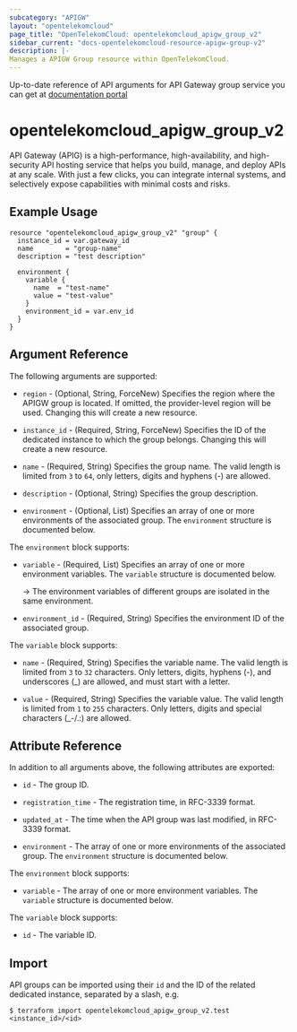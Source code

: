 ```yaml
---
subcategory: "APIGW"
layout: "opentelekomcloud"
page_title: "OpenTelekomCloud: opentelekomcloud_apigw_group_v2"
sidebar_current: "docs-opentelekomcloud-resource-apigw-group-v2"
description: |-
Manages a APIGW Group resource within OpenTelekomCloud.
---
```


Up-to-date reference of API arguments for API Gateway group service you can get at
[documentation portal](https://docs.otc.t-systems.com/api-gateway/api-ref/dedicated_gateway_apis_v2/index.html)

# opentelekomcloud_apigw_group_v2

API Gateway (APIG) is a high-performance, high-availability, and high-security API hosting service that helps you build,
manage, and deploy APIs at any scale.
With just a few clicks, you can integrate internal systems, and selectively expose capabilities with minimal costs and risks.

## Example Usage

```hcl
resource "opentelekomcloud_apigw_group_v2" "group" {
  instance_id = var.gateway_id
  name        = "group-name"
  description = "test description"

  environment {
    variable {
      name  = "test-name"
      value = "test-value"
    }
    environment_id = var.env_id
  }
}
```

## Argument Reference

The following arguments are supported:

* `region` - (Optional, String, ForceNew) Specifies the region where the APIGW group is located.
  If omitted, the provider-level region will be used. Changing this will create a new resource.

* `instance_id` - (Required, String, ForceNew) Specifies the ID of the dedicated instance to which the group belongs.
  Changing this will create a new resource.

* `name` - (Required, String) Specifies the group name.
  The valid length is limited from `3` to `64`, only letters, digits and hyphens (-) are
  allowed.

* `description` - (Optional, String) Specifies the group description.

* `environment` - (Optional, List) Specifies an array of one or more environments of the associated group.
  The `environment` structure is documented below.

The `environment` block supports:

* `variable` - (Required, List) Specifies an array of one or more environment variables.
  The `variable` structure is documented below.

  -> The environment variables of different groups are isolated in the same environment.

* `environment_id` - (Required, String) Specifies the environment ID of the associated group.

The `variable` block supports:

* `name` - (Required, String) Specifies the variable name.
  The valid length is limited from `3` to `32` characters.
  Only letters, digits, hyphens (-), and underscores (_) are allowed, and must start with a letter.

* `value` - (Required, String) Specifies the variable value.
  The valid length is limited from `1` to `255` characters.
  Only letters, digits and special characters (_-/.:) are allowed.

## Attribute Reference

In addition to all arguments above, the following attributes are exported:

* `id` - The group ID.

* `registration_time` - The registration time, in RFC-3339 format.

* `updated_at` - The time when the API group was last modified, in RFC-3339 format.

* `environment` - The array of one or more environments of the associated group.
  The `environment` structure is documented below.

The `environment` block supports:

* `variable` - The array of one or more environment variables.
  The `variable` structure is documented below.

The `variable` block supports:

* `id` - The variable ID.

## Import

API groups can be imported using their `id` and the ID of the related dedicated instance, separated by a slash, e.g.

```shell
$ terraform import opentelekomcloud_apigw_group_v2.test <instance_id>/<id>
```
